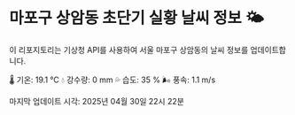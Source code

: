 
# 마포구 상암동 초단기 실황 날씨 정보 🌤️

이 리포지토리는 기상청 API를 사용하여 서울 마포구 상암동의 날씨 정보를 업데이트합니다. 

🌡️ 기온: 19.1 ℃
💧 강수량: 0 mm
💦 습도: 35 %
🌬️ 풍속: 1.1 m/s

마지막 업데이트 시각: 2025년 04월 30일 22시 22분    
